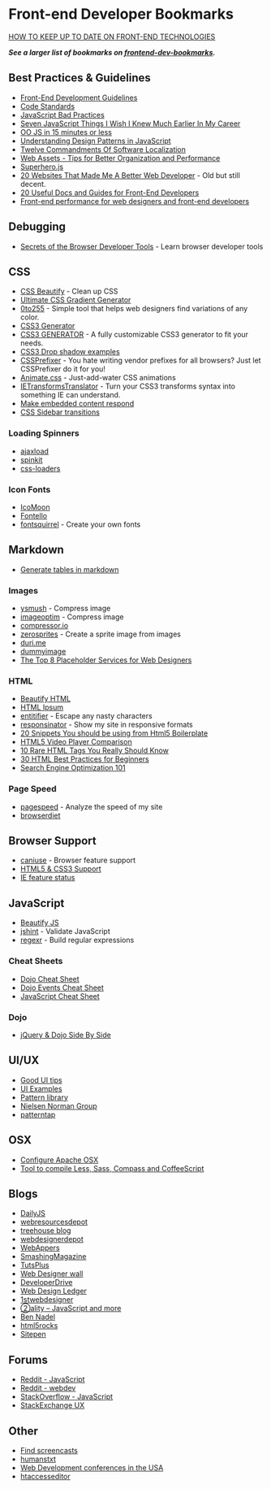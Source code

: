 # Front-end Developer Bookmarks

[HOW TO KEEP UP TO DATE ON FRONT-END TECHNOLOGIES](http://uptodate.frontendrescue.org/)

***See a larger list of bookmarks on [frontend-dev-bookmarks](https://github.com/dypsilon/frontend-dev-bookmarks/blob/master/README.md).***

## Best Practices & Guidelines

* [Front-End Development Guidelines](http://taitems.github.io/Front-End-Development-Guidelines/)
* [Code Standards](http://isobar-idev.github.io/code-standards/)
* [JavaScript Bad Practices](http://james.padolsey.com/javascript/javascript-bad-practices/)
* [Seven JavaScript Things I Wish I Knew Much Earlier In My Career](http://www.smashingmagazine.com/2010/04/20/seven-javascript-things-i-wish-i-knew-much-earlier-in-my-career/)
* [OO JS in 15 minutes or less](http://beardedocto.tumblr.com/post/21920818233/oo-js-in-15mins-or-less)
* [Understanding Design Patterns in JavaScript](http://code.tutsplus.com/tutorials/digging-into-design-patterns-in-javascript--net-25930)
* [Twelve Commandments Of Software Localization](http://www.smashingmagazine.com/2012/07/18/12-commandments-software-localization/)
* [Web Assets - Tips for Better Organization and Performance](http://code.tutsplus.com/articles/web-assets-tips-for-better-organization-and-performance--net-33950)
* [Superhero.js](http://superherojs.com/)
* [20 Websites That Made Me A Better Web Developer](http://sixrevisions.com/web-development/20_websites_better_web_developer/) - Old but still decent.
* [20 Useful Docs and Guides for Front-End Developers](http://www.sitepoint.com/20-docs-guides-front-end-developers/)
* [Front-end performance for web designers and front-end developers](http://csswizardry.com/2013/01/front-end-performance-for-web-designers-and-front-end-developers/)

## Debugging

* [Secrets of the Browser Developer Tools](http://devtoolsecrets.com/) - Learn browser developer tools

## CSS

* [CSS Beautify](http://cssbeautify.com/) - Clean up CSS
* [Ultimate CSS Gradient Generator](http://www.colorzilla.com/gradient-editor/)
* [0to255](http://0to255.com/) - Simple tool that helps web designers find variations of any color.
* [CSS3 Generator](http://css3generator.com/)
* [CSS3 GENERATOR](http://www.css3.me/) - A fully customizable CSS3 generator to fit your needs.
* [CSS3 Drop shadow examples](http://nicolasgallagher.com/css-drop-shadows-without-images/demo/)
* [CSSPrefixer](http://cssprefixer.appspot.com/) - You hate writing vendor prefixes for all browsers? Just let CSSPrefixer do it for you!
* [Animate.css](http://daneden.github.io/animate.css/) - Just-add-water CSS animations
* [IETransformsTranslator](http://www.useragentman.com/IETransformsTranslator/) - Turn your CSS3 transforms syntax into something IE can understand.
* [Make embedded content respond](http://www.smashingmagazine.com/2014/02/27/making-embedded-content-work-in-responsive-design/)
* [CSS Sidebar transitions](http://tympanus.net/Development/SidebarTransitions/)

### Loading Spinners

* [ajaxload](http://www.ajaxload.info/)
* [spinkit](http://tobiasahlin.com/spinkit/)
* [css-loaders](http://projects.lukehaas.me/css-loaders/)

### Icon Fonts

* [IcoMoon](http://icomoon.io/app/#/select)
* [Fontello](http://fontello.com/)
* [fontsquirrel](http://www.fontsquirrel.com/tools/webfont-generator) - Create your own fonts

## Markdown

* [Generate tables in markdown](http://www.tablesgenerator.com/markdown_tables)

### Images

* [ysmush](http://www.smushit.com/ysmush.it/) - Compress image
* [imageoptim](https://imageoptim.com/) - Compress image
* [compressor.io](http://compressor.io/compress)
* [zerosprites](http://zerosprites.com/) - Create a sprite image from images
* [duri.me](http://duri.me/)
* [dummyimage](http://dummyimage.com/)
* [The Top 8 Placeholder Services for Web Designers](http://code.tutsplus.com/articles/the-top-8-placeholder-services-for-web-designers--net-19485)

### HTML

* [Beautify HTML](http://prettydiff.com/?m=beautify&html)
* [HTML Ipsum](http://html-ipsum.com/)
* [entitifier](http://entitifier.sambowler.com/) - Escape any nasty characters
* [responsinator](http://www.responsinator.com/) - Show my site in responsive formats
* [20 Snippets You should be using from Html5 Boilerplate](http://www.1stwebdesigner.com/design/snippets-html5-boilerplate/)
* [HTML5 Video Player Comparison](http://html5video.org/wiki/HTML5_Player_Comparison)
* [10 Rare HTML Tags You Really Should Know](http://code.tutsplus.com/articles/10-rare-html-tags-you-really-should-know--net-3908)
* [30 HTML Best Practices for Beginners](http://code.tutsplus.com/tutorials/30-html-best-practices-for-beginners--net-4957)
* [Search Engine Optimization 101](http://code.tutsplus.com/tutorials/search-engine-optimization-101--net-6679)

### Page Speed

* [pagespeed](http://developers.google.com/speed/pagespeed/insights/) - Analyze the speed of my site
* [browserdiet](http://browserdiet.com/en/)

## Browser Support

* [caniuse](http://caniuse.com/) - Browser feature support
* [HTML5 & CSS3 Support](http://fmbip.com/litmus)
* [IE feature status](http://status.modern.ie/)

## JavaScript

* [Beautify JS](http://jsbeautifier.org/)
* [jshint](http://www.jshint.com/) - Validate JavaScript
* [regexr](http://www.regexr.com/) - Build regular expressions

### Cheat Sheets

* [Dojo Cheat Sheet](http://training.sitepen.com/cheatsheets/DojoCheatSheet.html)
* [Dojo Events Cheat Sheet](http://training.sitepen.com/cheatsheets/EventAPICheatSheet.html)
* [JavaScript Cheat Sheet](http://training.sitepen.com/cheatsheets/JavaScriptCheatSheet.html)

### Dojo

* [jQuery & Dojo Side By Side](http://moresoda.co.uk/blog/article/dojo-and-jquery-side-by-side-dom-basics/)

## UI/UX

* [Good UI tips](http://goodui.org/)
* [UI Examples](http://365psd.com/)
* [Pattern library](http://www.welie.com/patterns/index.php)
* [Nielsen Norman Group](http://www.nngroup.com/articles/)
* [patterntap](http://patterntap.com/)

## OSX

* [Configure Apache OSX](http://coolestguidesontheplanet.com/install-configure-apache-mysql-php-phpmyadmin-osx-10-8-mountain-lion/)
* [Tool to compile Less, Sass, Compass and CoffeeScript](http://koala-app.com/)

## Blogs

* [DailyJS](http://dailyjs.com/)
* [webresourcesdepot](http://www.webresourcesdepot.com/)
* [treehouse blog](http://blog.teamtreehouse.com/)
* [webdesignerdepot](http://www.webdesignerdepot.com/)
* [WebAppers](http://www.webappers.com/)
* [SmashingMagazine](http://www.smashingmagazine.com/)
* [TutsPlus](http://code.tutsplus.com/)
* [Web Designer wall](http://webdesignerwall.com/)
* [DeveloperDrive](http://www.developerdrive.com/)
* [Web Design Ledger](http://webdesignledger.com/)
* [1stwebdesigner](http://www.1stwebdesigner.com/blog/)
* [②ality – JavaScript and more](http://www.2ality.com/)
* [Ben Nadel](http://www.bennadel.com/)
* [html5rocks](http://www.html5rocks.com/en/)
* [Sitepen](http://www.sitepen.com/blog/)

## Forums

* [Reddit - JavaScript](http://www.reddit.com/r/javascript)
* [Reddit - webdev](http://www.reddit.com/r/webdev)
* [StackOverflow - JavaScript](http://stackoverflow.com/questions/tagged/javascript)
* [StackExchange UX](http://ux.stackexchange.com/)

## Other

* [Find screencasts](http://readwrite.com/2008/05/28/15_places_to_find_great_screencasts)
* [humanstxt](http://humanstxt.org/)
* [Web Development conferences in the USA](http://lanyrd.com/topics/web-development/in/usa/)
* [htaccesseditor](http://www.htaccesseditor.com/en.shtml)
